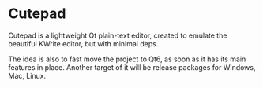 # Cutepad

Cutepad is a lightweight Qt plain-text editor, created to emulate 
the beautiful KWrite editor, but with minimal deps.

The idea is also to fast move the project to Qt6, as soon as 
it has its main features in place.
Another target of it will be release packages for Windows, Mac, Linux.


